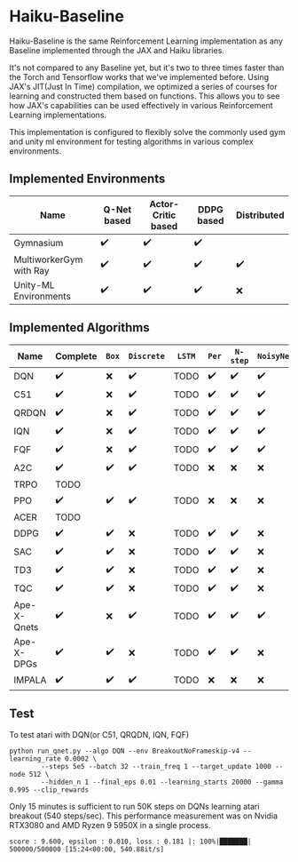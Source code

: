 # Haiku-Baseline

Haiku-Baseline is the same Reinforcement Learning implementation as any Baseline implemented through the JAX and Haiku libraries.

It's not compared to any Baseline yet, but it's two to three times faster than the Torch and Tensorflow works that we've implemented before.
Using JAX's JIT(Just In Time) compilation, we optimized a series of courses for learning and constructed them based on functions. This allows you to see how JAX's capabilities can be used effectively in various Reinforcement Learning implementations.

This implementation is configured to flexibly solve the commonly used gym and unity ml environment for testing algorithms in various complex environments.

## Implemented Environments

| **Name**                | **Q-Net based**              | **Actor-Critic based**       | **DDPG based**               | **Distributed**              | 
| ----------------------  | ---------------------------- | ---------------------------- | ---------------------------- | ---------------------------- |
| Gymnasium               | :heavy_check_mark:           | :heavy_check_mark:           | :heavy_check_mark:           |                              |
| MultiworkerGym with Ray | :heavy_check_mark:           | :heavy_check_mark:           | :heavy_check_mark:           | :heavy_check_mark:           |
| Unity-ML Environments   | :heavy_check_mark:           | :heavy_check_mark:           | :heavy_check_mark:           | :x:                          |

## Implemented Algorithms

| **Name**            | **Complete**                 | ```Box```          | ```Discrete```     | ```LSTM```         | ```Per```          | ```N-step```       | ```NoisyNet```     | ```Munchausen```   |
| ------------------- | ---------------------------- | ------------------ | ------------------ | ------------------ | ------------------ | ------------------ | ------------------ | ------------------ |
| DQN                 | :heavy_check_mark:           | :x:                | :heavy_check_mark: | TODO               |:heavy_check_mark:  | :heavy_check_mark: | :heavy_check_mark: | :heavy_check_mark: |
| C51                 | :heavy_check_mark:           | :x:                | :heavy_check_mark: | TODO               |:heavy_check_mark:  | :heavy_check_mark: | :heavy_check_mark: | :heavy_check_mark: |
| QRDQN               | :heavy_check_mark:           | :x:                | :heavy_check_mark: | TODO               |:heavy_check_mark:  | :heavy_check_mark: | :heavy_check_mark: | :heavy_check_mark: |
| IQN                 | :heavy_check_mark:           | :x:                | :heavy_check_mark: | TODO               |:heavy_check_mark:  | :heavy_check_mark: | :heavy_check_mark: | :heavy_check_mark: |
| FQF                 | :heavy_check_mark:           | :x:                | :heavy_check_mark: | TODO               |:heavy_check_mark:  | :heavy_check_mark: | :heavy_check_mark: | :heavy_check_mark: |
| A2C                 | :heavy_check_mark: 			 | :heavy_check_mark: | :heavy_check_mark: | TODO               |:x:                 | :x:                | :x:                | :x:                |
| TRPO                | TODO           		         |                    |                    | 	                |                    |                    |                    |                    |
| PPO                 | :heavy_check_mark:           | :heavy_check_mark: | :heavy_check_mark: | TODO               |:x:                 | :x:                | :x:                | :x:                |
| ACER                | TODO           		         |                    |                    | 	                |                    |                    |                    |                    |
| DDPG                | :heavy_check_mark:           | :heavy_check_mark: | :x:                | TODO               |:heavy_check_mark:  | :heavy_check_mark: | :x:                | :x:                |
| SAC                 | :heavy_check_mark:           | :heavy_check_mark: | :x:                | TODO               |:heavy_check_mark:  | :heavy_check_mark: | :x:                | :x:                |
| TD3                 | :heavy_check_mark:           | :heavy_check_mark: | :x:                | TODO               |:heavy_check_mark:  | :heavy_check_mark: | :x:                | :x:                |
| TQC                 | :heavy_check_mark:           | :heavy_check_mark: | :x:                | TODO               |:heavy_check_mark:  | :heavy_check_mark: | :x:                | :x:                |
| Ape-X-Qnets         | :heavy_check_mark:           | :x:                | :heavy_check_mark: | TODO               |:heavy_check_mark:  | :heavy_check_mark: | :heavy_check_mark: | :heavy_check_mark: |
| Ape-X-DPGs    	  | :heavy_check_mark:           | :heavy_check_mark: | :x:                | TODO               |:heavy_check_mark:  | :heavy_check_mark: | :x:                | :x:                |
| IMPALA              | :heavy_check_mark:           | :heavy_check_mark: | :heavy_check_mark: | TODO               |:x:                 | :x:                | :x:                | :x:                |

## Test 

To test atari with DQN(or C51, QRQDN, IQN, FQF)
```
python run_qnet.py --algo DQN --env BreakoutNoFrameskip-v4 --learning_rate 0.0002 \
		--steps 5e5 --batch 32 --train_freq 1 --target_update 1000 --node 512 \
		--hidden_n 1 --final_eps 0.01 --learning_starts 20000 --gamma 0.995 --clip_rewards
```

Only 15 minutes is sufficient to run 50K steps on DQNs learning atari breakout (540 steps/sec). 
This performance measurement was on Nvidia RTX3080 and AMD Ryzen 9 5950X in a single process.
```
score : 9.600, epsilon : 0.010, loss : 0.181 |: 100%|███████| 500000/500000 [15:24<00:00, 540.88it/s]
```